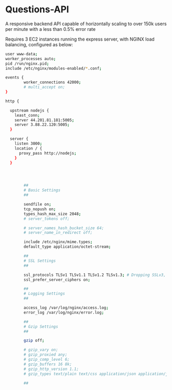 # Questions-API

A responsive backend API capable of horizontally scaling to over 150k users per minute with a less than 0.5% error rate

Requires 3 EC2 instances running the express server, with NGINX load balancing, configured as below:

```sh
user www-data;
worker_processes auto;
pid /run/nginx.pid;
include /etc/nginx/modules-enabled/*.conf;

events {
        worker_connections 42000;
        # multi_accept on;
}

http {

  upstream nodejs {
    least_conn;
    server 44.201.81.181:5005;
    server 3.88.22.120:5005;
  }

  server {
    listen 3000;
    location / {
      proxy_pass http://nodejs;
    }
  }




        ##
        # Basic Settings
        ##

        sendfile on;
        tcp_nopush on;
        types_hash_max_size 2048;
        # server_tokens off;

        # server_names_hash_bucket_size 64;
        # server_name_in_redirect off;

        include /etc/nginx/mime.types;
        default_type application/octet-stream;

        ##
        # SSL Settings
        ##

        ssl_protocols TLSv1 TLSv1.1 TLSv1.2 TLSv1.3; # Dropping SSLv3, ref: POODLE
        ssl_prefer_server_ciphers on;

        ##
        # Logging Settings
        ##

        access_log /var/log/nginx/access.log;
        error_log /var/log/nginx/error.log;

        ##
        # Gzip Settings
        ##

        gzip off;

        # gzip_vary on;
        # gzip_proxied any;
        # gzip_comp_level 6;
        # gzip_buffers 16 8k;
        # gzip_http_version 1.1;
        # gzip_types text/plain text/css application/json application/javascript text/xml application/xml application/xml+rss text/javascript;

        ##
 ```
